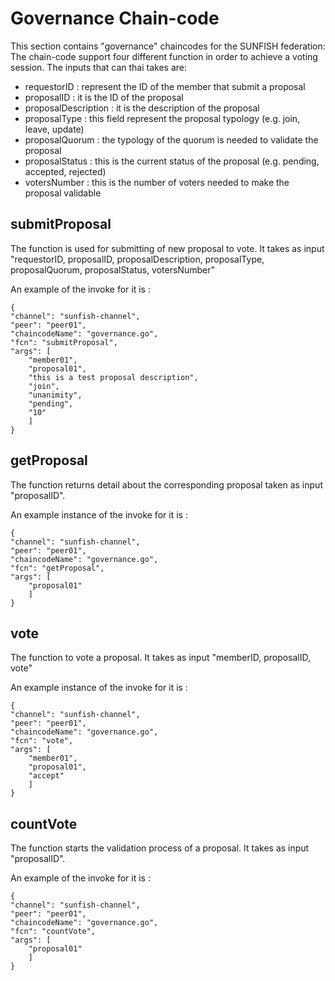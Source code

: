 # Governance Chain-code

This section contains "governance" chaincodes for the SUNFISH federation:
The chain-code support four different function in order to achieve a voting session. The inputs that can thai takes are: 

- requestorID : represent the ID of the member that submit a proposal
- proposalID : it is the ID of the proposal
- proposalDescription : it is the description of the proposal
- proposalType : this field represent the proposal typology (e.g. join, leave, update)
- proposalQuorum : the typology of the quorum is needed to validate the proposal
- proposalStatus : this is the current status of the proposal (e.g. pending, accepted, rejected)
- votersNumber : this is the number of voters needed to make the proposal validable


## submitProposal

The function is used for submitting of new proposal to vote. It takes as input "requestorID, proposalID, proposalDescription, proposalType, proposalQuorum, proposalStatus, votersNumber"

An example of the invoke for it is :

    {
    "channel": "sunfish-channel",
    "peer": "peer01",
    "chaincodeName": "governance.go",
    "fcn": "submitProposal",
    "args": [
        "member01",
        "proposal01",
        "this is a test proposal description",
        "join",
        "unanimity",
        "pending",
        "10"
        ]
    } 

## getProposal

The function returns detail about the corresponding proposal taken as input "proposalID".

An example instance of the invoke for it is :

    {
    "channel": "sunfish-channel",
    "peer": "peer01",
    "chaincodeName": "governance.go",
    "fcn": "getProposal",
    "args": [
        "proposal01"
        ]
    } 

## vote

The function to vote a proposal. It takes as input "memberID, proposalID, vote"

An example instance of the invoke for it is :

    {
    "channel": "sunfish-channel",
    "peer": "peer01",
    "chaincodeName": "governance.go",
    "fcn": "vote",
    "args": [
        "member01",
        "proposal01",
        "accept"
        ]
    } 

## countVote

The function starts the validation process of a proposal. It takes as input "proposalID".

An example of the invoke for it is :

    {
    "channel": "sunfish-channel",
    "peer": "peer01",
    "chaincodeName": "governance.go",
    "fcn": "countVote",
    "args": [
        "proposal01"
        ]
    } 


